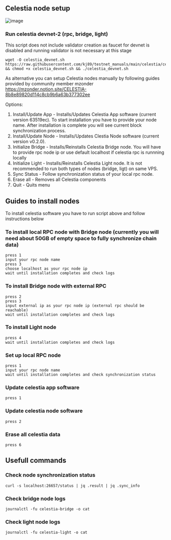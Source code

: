 ## Celestia node setup

![image](https://user-images.githubusercontent.com/50621007/157865942-69a28d42-3161-4f38-843d-0cf8f8256aa0.png)

### Run celestia devnet-2 (rpc, bridge, light)
This script does not include validator creation as faucet for devnet is disabled and running validator is not necessary at this stage
```
wget -O celestia_devnet.sh https://raw.githubusercontent.com/kj89/testnet_manuals/main/celestia/celestia_devnet.sh && chmod +x celestia_devnet.sh && ./celestia_devnet.sh
```

As alternative you can setup Celestia nodes manually by following guides provided by community member mzonder
https://mzonder.notion.site/CELESTIA-8b8e89820d114c8cb9b6a63b377302ee

Options:

1) Install/Update App - Installs/Updates Celestia App software (current version 63519ec). To start installation you have to provide your node name. After installation is complete you will see current block synchronization process.
2) Install/Update Node - Installs/Updates Clestia Node software (current version v0.2.0). 
3) Initialize Bridge - Installs/Reinstalls Celestia Bridge node. You will have to provide rpc node ip or use default localhost if celestia rpc is runnning locally
4) Initialize Light - Installs/Reinstalls Celestia Light node. It is not recommended to run both types of nodes (bridge, ligt) on same VPS.
5) Sync Status - Follow synchronization status of your local rpc node.
6) Erase all - Removes all Celestia components
7) Quit - Quits menu

## Guides to install nodes
To install celestia software you have to run script above and follow instructions below

### To install local RPC node with Bridge node (currently you will need about 50GB of empty space to fully synchronize chain data)
```
press 1
input your rpc node name
press 3
choose localhost as your rpc node ip
wait until installation completes and check logs
```

### To install Bridge node with external RPC
```
press 2
press 3
input external ip as your rpc node ip (external rpc should be reachable)
wait until installation completes and check logs
```

### To install Light node
```
press 4
wait until installation completes and check logs
```

### Set up local RPC node
```
press 1
input your rpc node name
wait until installation completes and check synchronization status
```

### Update celestia app software
```
press 1
```

### Update celestia node software
```
press 2
```

### Erase all celestia data
```
press 6
```

## Usefull commands

### Check node synchronization status
```
curl -s localhost:26657/status | jq .result | jq .sync_info
```

### Check bridge node logs
```
journalctl -fu celestia-bridge -o cat
```

### Check light node logs
```
journalctl -fu celestia-light -o cat
```
